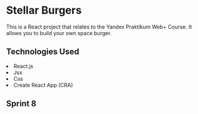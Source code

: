 # Stellar Burgers

This is a React project that relates to the Yandex Praktikum Web+ Course.
It allows you to build your own space burger.

## Technologies Used

<li>React.js</li>
<li>Jsx</li>
<li>Css</li>
<li>Create React App (CRA)</li>

## Sprint 8
